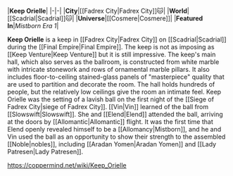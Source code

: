 |**Keep Orielle**|
|-|-|
|**City**|[[Fadrex City\|Fadrex City]]🐱︎|
|**World**|[[Scadrial\|Scadrial]]🐱︎|
|**Universe**|[[Cosmere\|Cosmere]]|
|**Featured In**|*Mistborn Era 1*|

**Keep Orielle** is a keep in [[Fadrex City\|Fadrex City]] on [[Scadrial\|Scadrial]] during the [[Final Empire\|Final Empire]].
The keep is not as imposing as [[Keep Venture\|Keep Venture]] but it is still impressive. The keep's main hall, which also serves as the ballroom, is constructed from white marble with intricate stonework and rows of ornamental marble pillars. It also includes floor-to-ceiling stained-glass panels of "masterpiece" quality that are used to partition and decorate the room. The hall holds hundreds of people, but the relatively low ceilings give the room an intimate feel.
Keep Orielle was the setting of a lavish ball on the first night of the [[Siege of Fadrex City\|siege of Fadrex City]]. [[Vin\|Vin]] learned of the ball from [[Slowswift\|Slowswift]]. She and [[Elend\|Elend]] attended the ball, arriving at the doors by [[Allomantic\|Allomantic]] flight. It was the first time that Elend openly revealed himself to be a [[Allomancy\|Mistborn]], and he and Vin used the ball as an opportunity to show their strength to the assembled [[Noble\|nobles]], including [[Aradan Yomen\|Aradan Yomen]] and [[Lady Patresen\|Lady Patresen]].



https://coppermind.net/wiki/Keep_Orielle